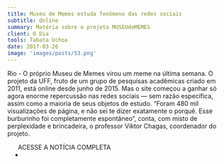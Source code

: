 ```yaml
---
title: Museu de Memes estuda fenômeno das redes sociais
subtitle: Online
summary: Matéria sobre o projeto MUSEUdeMEMES
client: O Dia
tools: Tabata Uchoa
date: 2017-03-26
image: 'images/posts/53.png'
---
```


Rio - O próprio Museu de Memes virou um meme na última semana. O projeto da UFF, fruto de um grupo de pesquisas acadêmicas criado em 2011, está online desde junho de 2015. Mas o site começou a ganhar só agora enorme repercussão nas redes sociais — sem razão específica, assim como a maioria de seus objetos de estudo. “Foram 480 mil visualizações de página, e não sei te dizer exatamente o porquê. Esse burburinho foi completamente espontâneo”, conta, com misto de perplexidade e brincadeira, o professor Viktor Chagas, coordenador do projeto.

<div class="post__share"><ul class="share__list list-reset">ACESSE A NOTÍCIA COMPLETA<li class="share__item" style="margin-left: 10px"><a class="share__link share__facebook" style="background: #fa5657" href="http://odia.ig.com.br/rio-de-janeiro/2017-03-26/museu-de-memes-estuda-fenomeno-das-redes-sociais.html 
onclick=window.open(this.href, 'pop-up', 'left=20,top=20,width=500,height=500,toolbar=1,resizable=0'); return false;" title="Link" rel="nofollow"><i class="fa-solid fa-link"></i></a></li></ul></div>
<!-- <div class="gallery-box"><div class="gallery"><img src="/clipping/images/example-1.jpg" loading="lazy" alt="Project"><img src="/clipping/images/example-2.jpg" loading="lazy" alt="Project"></div><em>Gallery / <a href="https://www.freepik.com/" target="_blank">Freepic</a></em></div> -->